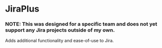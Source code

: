 # JiraPlus
### **NOTE:** This was designed for a specific team and does not yet support any Jira projects outside of my own.
Adds additional functionality and ease-of-use to Jira.
